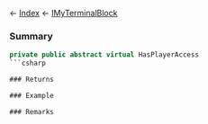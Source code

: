 ← [Index](Api-Index) ← [IMyTerminalBlock](Sandbox.ModAPI.Ingame.IMyTerminalBlock)

### Summary

```csharp
private public abstract virtual HasPlayerAccess
```csharp

### Returns

### Example

### Remarks

